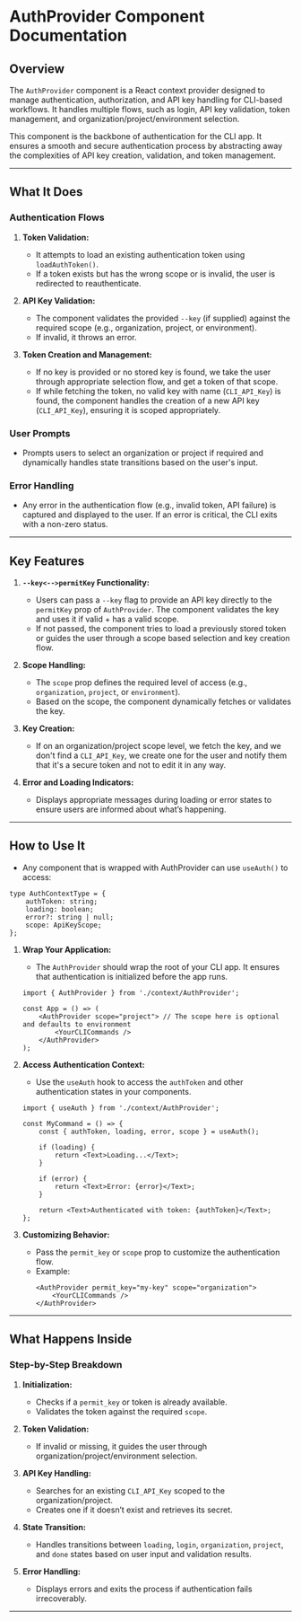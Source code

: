 
# AuthProvider Component Documentation

## **Overview**
The `AuthProvider` component is a React context provider designed to manage authentication, authorization, and API key handling for CLI-based workflows. It handles multiple flows, such as login, API key validation, token management, and organization/project/environment selection.

This component is the backbone of authentication for the CLI app. It ensures a smooth and secure authentication process by abstracting away the complexities of API key creation, validation, and token management.

---

## **What It Does**
### **Authentication Flows**
1. **Token Validation:**
   - It attempts to load an existing authentication token using `loadAuthToken()`.
   - If a token exists but has the wrong scope or is invalid, the user is redirected to reauthenticate.

2. **API Key Validation:**
   - The component validates the provided `--key` (if supplied) against the required scope (e.g., organization, project, or environment).
   - If invalid, it throws an error.

3. **Token Creation and Management:**
   - If no key is provided or no stored key is found, we take the user through appropriate selection flow, and get a token of that scope.
   - If while fetching the token, no valid key with name (`CLI_API_Key`) is found, the component handles the creation of a new API key (`CLI_API_Key`), ensuring it is scoped appropriately.

### **User Prompts**
- Prompts users to select an organization or project if required and dynamically handles state transitions based on the user's input.

### **Error Handling**
- Any error in the authentication flow (e.g., invalid token, API failure) is captured and displayed to the user. If an error is critical, the CLI exits with a non-zero status.

---

## **Key Features**
1. **`--key<-->permitKey` Functionality:**
   - Users can pass a `--key` flag to provide an API key directly to the `permitKey` prop of `AuthProvider`. The component validates the key and uses it if valid + has a valid scope.
   - If not passed, the component tries to load a previously stored token or guides the user through a scope based selection and key creation flow.

2. **Scope Handling:**
   - The `scope` prop defines the required level of access (e.g., `organization`, `project`, or `environment`).
   - Based on the scope, the component dynamically fetches or validates the key.

3. **Key Creation:**
	- If on an organization/project scope level, we fetch the key, and we don't find a `CLI_API_Key`, we create one for the user and notify them that it's a secure token and not to edit it in any way.

4. **Error and Loading Indicators:**
   - Displays appropriate messages during loading or error states to ensure users are informed about what’s happening.

---

## **How to Use It**

- Any component that is wrapped with AuthProvider can use `useAuth()` to access:
```tsx
type AuthContextType = {
    authToken: string;
    loading: boolean;
    error?: string | null;
    scope: ApiKeyScope;
};
```

1. **Wrap Your Application:**
   - The `AuthProvider` should wrap the root of your CLI app. It ensures that authentication is initialized before the app runs.
   ```tsx
   import { AuthProvider } from './context/AuthProvider';

   const App = () => (
       <AuthProvider scope="project"> // The scope here is optional and defaults to environment
           <YourCLICommands />
       </AuthProvider>
   );
   ```

2. **Access Authentication Context:**
   - Use the `useAuth` hook to access the `authToken` and other authentication states in your components.
   ```tsx
   import { useAuth } from './context/AuthProvider';

   const MyCommand = () => {
       const { authToken, loading, error, scope } = useAuth();

       if (loading) {
           return <Text>Loading...</Text>;
       }

       if (error) {
           return <Text>Error: {error}</Text>;
       }

       return <Text>Authenticated with token: {authToken}</Text>;
   };
   ```

3. **Customizing Behavior:**
   - Pass the `permit_key` or `scope` prop to customize the authentication flow.
   - Example:
     ```tsx
     <AuthProvider permit_key="my-key" scope="organization">
         <YourCLICommands />
     </AuthProvider>
     ```

---

## **What Happens Inside**
### **Step-by-Step Breakdown**
1. **Initialization:**
   - Checks if a `permit_key` or token is already available.
   - Validates the token against the required `scope`.

2. **Token Validation:**
   - If invalid or missing, it guides the user through organization/project/environment selection.

3. **API Key Handling:**
   - Searches for an existing `CLI_API_Key` scoped to the organization/project.
   - Creates one if it doesn’t exist and retrieves its secret.

4. **State Transition:**
   - Handles transitions between `loading`, `login`, `organization`, `project`, and `done` states based on user input and validation results.

5. **Error Handling:**
   - Displays errors and exits the process if authentication fails irrecoverably.

---
